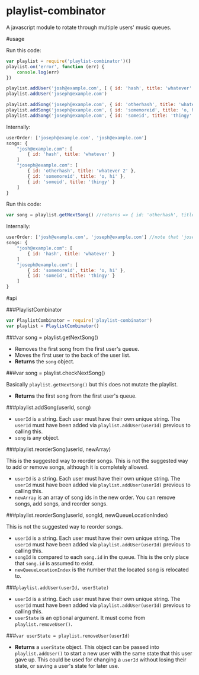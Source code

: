 playlist-combinator
===================

A javascript module to rotate through multiple users' music queues.

#usage

Run this code:
```js
var playlist = require('playlist-combinator')()
playlist.on('error', function (err) {
	console.log(err)
})

playlist.addUser('josh@example.com', [ { id: 'hash', title: 'whatever' } ])
playlist.addUser('joseph@example.com')

playlist.addSong('joseph@example.com', { id: 'otherhash', title: 'whatever 2' })
playlist.addSong('joseph@example.com', { id: 'somemoreid', title: 'o, hi' })
playlist.addSong('joseph@example.com', { id: 'someid', title: 'thingy' })
```

Internally:
```js
userOrder: ['joseph@example.com', 'josh@example.com']
songs: {
	"josh@example.com": [
		{ id: 'hash', title: 'whatever' }
	]
	"joseph@example.com": [
		{ id: 'otherhash', title: 'whatever 2' },
		{ id: 'somemoreid', title: 'o, hi' },
		{ id: 'someid', title: 'thingy' }
	]
}
```

Run this code:
```js
var song = playlist.getNextSong() //returns => { id: 'otherhash', title: 'whatever 2' }
```

Internally:
```js
userOrder: ['josh@example.com', 'joseph@example.com'] //note that 'joseph' was moved to the back; it's 'josh's turn next
songs: {
	"josh@example.com": [
		{ id: 'hash', title: 'whatever' }
	]
	"joseph@example.com": [
		{ id: 'somemoreid', title: 'o, hi' },
		{ id: 'someid', title: 'thingy' }
	]
}
```

#api

###PlaylistCombinator

```js
var PlaylistCombinator = require('playlist-combinator')
var playlist = PlaylistCombinator()
```

###var song = playlist.getNextSong()

- Removes the first song from the first user's queue.
- Moves the first user to the back of the user list.
- **Returns** the `song` object.

###var song = playlist.checkNextSong()

Basically `playlist.getNextSong()` but this does not mutate the playlist.

- **Returns** the first song from the first user's queue.

###playlist.addSong(userId, song)

- `userId` is a string. Each user must have their own unique string. The `userId` must have been added via `playlist.addUser(userId)` previous to calling this.
- `song` is any object.

###playlist.reorderSong(userId, newArray)

This is the suggested way to reorder songs. This is not the suggested way to add or remove songs, although it is completely allowed.

- `userId` is a string. Each user must have their own unique string. The `userId` must have been added via `playlist.addUser(userId)` previous to calling this.
- `newArray` is an array of song ids in the new order. You can remove songs, add songs, and reorder songs.

###playlist.reorderSong(userId, songId, newQueueLocationIndex)

This is not the suggested way to reorder songs.

- `userId` is a string. Each user must have their own unique string. The `userId` must have been added via `playlist.addUser(userId)` previous to calling this.
- `songId` is compared to each `song.id` in the queue. This is the only place that `song.id` is assumed to exist.
- `newQueueLocationIndex` is the number that the located song is relocated to.

###`playlist.addUser(userId, userState)`

- `userId` is a string. Each user must have their own unique string. The `userId` must have been added via `playlist.addUser(userId)` previous to calling this.
- `userState` is an optional argument. It must come from `playlist.removeUser()`.

###`var userState = playlist.removeUser(userId)`

- **Returns** a `userState` object. This object can be passed into `playlist.addUser()` to start a new user with the same state that this user gave up. This could be used for changing a `userId` without losing their state, or saving a user's state for later use.
